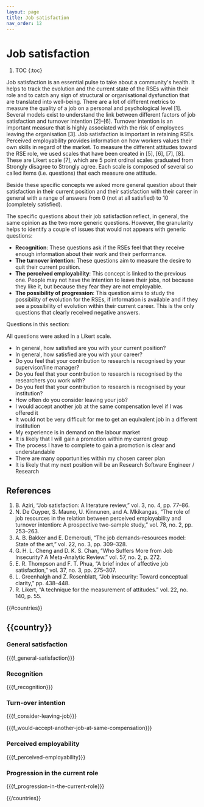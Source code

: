 ```yaml
---
layout: page
title: Job satisfaction
nav_order: 12
---
```

# Job satisfaction

1. TOC
{:toc}

Job satisfaction is an essential pulse to take about a community's health.
It helps to track the evolution and the current state of the RSEs within their
role and to catch any sign of structural or organisational dysfunction that are
translated into well-being. There are a lot of different metrics to measure the
quality of a job on a personal and psychological level [1]. Several models
exist to understand the link between different factors of job satisfaction and
turnover intention [2]–[6]. Turnover intention is an important measure that is
highly associated with the risk of employees leaving the organisation [3]. Job
satisfaction is important in retaining RSEs. Perceived employability provides
information on how workers values their own skills in regard of the market. To
measure the different attitudes toward the RSE role, we used scales that have
been created in [5], [6], [7], [8]. These are Likert scale [7], which are
5 point ordinal scales graduated from Strongly disagree to Strongly agree. Each
scale is composed of several so called items (i.e. questions) that each measure
one attitude.

Beside these specific concepts we asked more general question about their
satisfaction in their current position and their satisfaction with their career
in general with a range of answers from 0 (not at all satisfied) to 10
(completely satisfied).

The specific questions about their job satisfaction reflect, in general, the
same opinion as the two more generic questions. However, the granularity helps
to identify a couple of issues that would not appears with generic questions:

* **Recognition**: These questions ask if the RSEs feel that they receive
  enough information about their work and their performance.
* **The turnover intention**: These questions aim to measure the desire to quit
  their current position.
* **The perceived employability**: This concept is linked to the previous one.
  People may not have the intention to leave their jobs, not because they like
  it, but because they fear they are not employable.
* **The possibility of progression**: This question aims to study the
  possibility of evolution for the RSEs, if information is available and if
  they see a possibility of evolution within their current career. This is the
  only questions that clearly received negative answers.

Questions in this section:

All questions were asked in a Likert scale.

* In general, how satisfied are you with your current position?
* In general, how satisfied are you with your career?
* Do you feel that your contribution to research is recognised by your supervisor/line manager?
* Do you feel that your contribution to research is recognised by the researchers you work with?
* Do you feel that your contribution to research is recognised by your institution?
* How often do you consider leaving your job?
* I would accept another job at the same compensation level if I was offered it
* It would not be very difficult for me to get an equivalent job in a different institution
* My experience is in demand on the labour market
* It is likely that I will gain a promotion within my current group
* The process I have to complete to gain a promotion is clear and understandable
* There are many opportunities within my chosen career plan
* It is likely that my next position will be an Research Software Engineer / Research

References
----------

1. B. Aziri, “Job satisfaction: A literature review,” vol. 3, no. 4, pp. 77–86.
2. N. De Cuyper, S. Mauno, U. Kinnunen, and A. Mkikangas, “The role of job resources in the relation
   between perceived employability and turnover intention: A prospective two-sample study,” vol. 78, no. 2, pp. 253–263.
3. A. B. Bakker and E. Demerouti, “The job demands-resources model: State of the art,” vol. 22, no. 3, pp. 309–328.
4. G. H. L. Cheng and D. K. S. Chan, “Who Suffers More from Job Insecurity? A Meta-Analytic Review.” vol. 57, no. 2, p. 272.
5. E. R. Thompson and F. T. Phua, “A brief index of affective job satisfaction,” vol. 37, no. 3, pp. 275–307.
6. L. Greenhalgh and Z. Rosenblatt, “Job insecurity: Toward conceptual clarity,” pp. 438–448.
7. R. Likert, “A technique for the measurement of attitudes.” vol. 22, no. 140, p. 55.

{{#countries}}

## {{country}}

### General satisfaction

{{{f_general-satisfaction}}}

### Recognition

{{{f_recognition}}}

### Turn-over intention

{{{f_consider-leaving-job}}}

{{{f_would-accept-another-job-at-same-compensation}}}

### Perceived employability

{{{f_perceived-employability}}}

### Progression in the current role

{{{f_progression-in-the-current-role}}}

{{/countries}}
